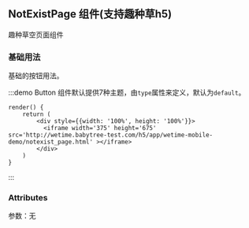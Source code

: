 ## NotExistPage 组件(支持趣种草h5)
趣种草空页面组件

### 基础用法

基础的按钮用法。

:::demo Button 组件默认提供7种主题，由`type`属性来定义，默认为`default`。

```JSX
render() {
    return (
        <div style={{width: '100%', height: '100%'}}>
          <iframe width='375' height='675' src='http://wetime.babytree-test.com/h5/app/wetime-mobile-demo/notexist_page.html' ></iframe>
        </div>
    )
}
```
:::


### Attributes
参数：无

